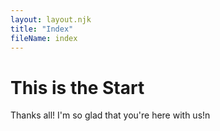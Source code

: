 ```yaml
---
layout: layout.njk
title: "Index"
fileName: index
---
```


# This is the Start
Thanks all! I'm so glad that you're here with us!n

